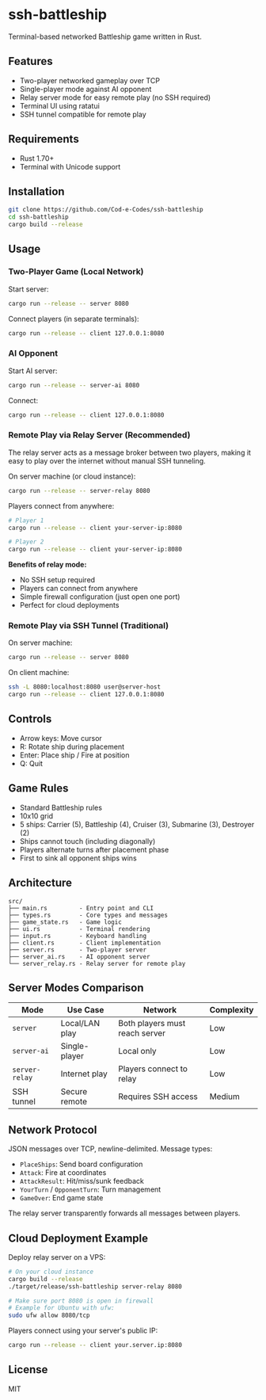 # ssh-battleship

Terminal-based networked Battleship game written in Rust.

## Features

- Two-player networked gameplay over TCP
- Single-player mode against AI opponent
- Relay server mode for easy remote play (no SSH required)
- Terminal UI using ratatui
- SSH tunnel compatible for remote play

## Requirements

- Rust 1.70+
- Terminal with Unicode support

## Installation

```bash
git clone https://github.com/Cod-e-Codes/ssh-battleship
cd ssh-battleship
cargo build --release
```

## Usage

### Two-Player Game (Local Network)

Start server:
```bash
cargo run --release -- server 8080
```

Connect players (in separate terminals):
```bash
cargo run --release -- client 127.0.0.1:8080
```

### AI Opponent

Start AI server:
```bash
cargo run --release -- server-ai 8080
```

Connect:
```bash
cargo run --release -- client 127.0.0.1:8080
```

### Remote Play via Relay Server (Recommended)

The relay server acts as a message broker between two players, making it easy to play over the internet without manual SSH tunneling.

On server machine (or cloud instance):
```bash
cargo run --release -- server-relay 8080
```

Players connect from anywhere:
```bash
# Player 1
cargo run --release -- client your-server-ip:8080

# Player 2
cargo run --release -- client your-server-ip:8080
```

**Benefits of relay mode:**
- No SSH setup required
- Players can connect from anywhere
- Simple firewall configuration (just open one port)
- Perfect for cloud deployments

### Remote Play via SSH Tunnel (Traditional)

On server machine:
```bash
cargo run --release -- server 8080
```

On client machine:
```bash
ssh -L 8080:localhost:8080 user@server-host
cargo run --release -- client 127.0.0.1:8080
```

## Controls

- Arrow keys: Move cursor
- R: Rotate ship during placement
- Enter: Place ship / Fire at position
- Q: Quit

## Game Rules

- Standard Battleship rules
- 10x10 grid
- 5 ships: Carrier (5), Battleship (4), Cruiser (3), Submarine (3), Destroyer (2)
- Ships cannot touch (including diagonally)
- Players alternate turns after placement phase
- First to sink all opponent ships wins

## Architecture

```
src/
├── main.rs         - Entry point and CLI
├── types.rs        - Core types and messages
├── game_state.rs   - Game logic
├── ui.rs           - Terminal rendering
├── input.rs        - Keyboard handling
├── client.rs       - Client implementation
├── server.rs       - Two-player server
├── server_ai.rs    - AI opponent server
└── server_relay.rs - Relay server for remote play
```

## Server Modes Comparison

| Mode | Use Case | Network | Complexity |
|------|----------|---------|------------|
| `server` | Local/LAN play | Both players must reach server | Low |
| `server-ai` | Single-player | Local only | Low |
| `server-relay` | Internet play | Players connect to relay | Low |
| SSH tunnel | Secure remote | Requires SSH access | Medium |

## Network Protocol

JSON messages over TCP, newline-delimited. Message types:
- `PlaceShips`: Send board configuration
- `Attack`: Fire at coordinates
- `AttackResult`: Hit/miss/sunk feedback
- `YourTurn` / `OpponentTurn`: Turn management
- `GameOver`: End game state

The relay server transparently forwards all messages between players.

## Cloud Deployment Example

Deploy relay server on a VPS:

```bash
# On your cloud instance
cargo build --release
./target/release/ssh-battleship server-relay 8080

# Make sure port 8080 is open in firewall
# Example for Ubuntu with ufw:
sudo ufw allow 8080/tcp
```

Players connect using your server's public IP:
```bash
cargo run --release -- client your.server.ip:8080
```

## License

MIT